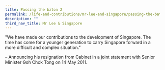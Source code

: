 ```yaml
---
title: Passing the baton 2
permalink: /life-and-contributions/mr-lee-and-singapore/passing-the-baton-2/
description: ""
third_nav_title: Mr Lee & Singapore
---
```

"We have made our contributions to the development of Singapore. The time has come for a younger generation to carry Singapore forward in a more difficult and complex situation.”

– Announcing his resignation from Cabinet in a joint statement with Senior Minister Goh Chok Tong on 14 May 2011.